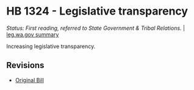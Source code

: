 # HB 1324 - Legislative transparency
*Status: First reading, referred to State Government & Tribal Relations.* | [leg.wa.gov summary](https://app.leg.wa.gov/billsummary?BillNumber=1324&Year=2021)

Increasing legislative transparency.

## Revisions
* [Original Bill](1/)